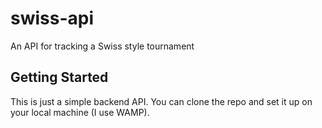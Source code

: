 # swiss-api
An API for tracking a Swiss style tournament

## Getting Started
This is just a simple backend API. You can clone the repo and set it up on your local machine (I use WAMP).
